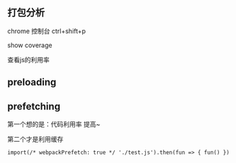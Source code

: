 ## 打包分析

chrome 控制台 ctrl+shift+p

show coverage

查看js的利用率

## preloading


## prefetching

第一个想的是：代码利用率 提高~

第二个才是利用缓存

`import(/* webpackPrefetch: true */ './test.js').then(fun => {
  fun()
})`
